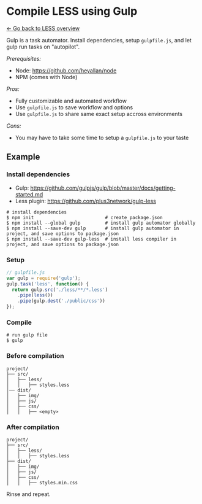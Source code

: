 # Compile LESS using Gulp

[← Go back to LESS overview](https://github.com/heyallan/less)

Gulp is a task automator. Install dependencies, setup `gulpfile.js`, and let gulp run tasks on "autopilot".

*Prerequisites:*
- Node: https://github.com/heyallan/node
- NPM (comes with Node)

*Pros:*
- Fully customizable and automated workflow
- Use `gulpfile.js` to save workflow and options
- Use `gulpfile.js` to share same exact setup accross environments

*Cons:*
- You may have to take some time to setup a `gulpfile.js` to your taste

## Example

### Install dependencies

- Gulp: https://github.com/gulpjs/gulp/blob/master/docs/getting-started.md
- Less plugin: https://github.com/plus3network/gulp-less

```shell
# install dependencies
$ npm init                          # create package.json
$ npm install --global gulp         # install gulp automator globally
$ npm install --save-dev gulp       # install gulp automator in project, and save options to package.json
$ npm install --save-dev gulp-less  # install less compiler in project, and save options to package.json
```

### Setup
```javascript
// gulpfile.js
var gulp = require('gulp');
gulp.task('less', function() {
  return gulp.src('./less/**/*.less')
    .pipe(less())
    .pipe(gulp.dest('./public/css'))
});
```

### Compile
```shell
# run gulp file
$ gulp
```

### Before compilation

```
project/
├── src/
│   ├── less/
│   │   ├── styles.less
│── dist/
│   ├── img/
│   ├── js/
│   ├── css/
│   │   ├── <empty>
```

### After compilation
```
project/
├── src/
│   ├── less/
│   │   ├── styles.less
├── dist/
│   ├── img/
│   ├── js/
│   ├── css/
│   │   ├── styles.min.css
```
Rinse and repeat.
